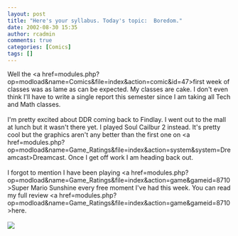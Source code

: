 ```yaml
---
layout: post
title: "Here's your syllabus. Today's topic:  Boredom."
date: 2002-08-30 15:35
author: rcadmin
comments: true
categories: [Comics]
tags: []
---
```

Well the <a href=modules.php?op=modload&name=Comics&file=index&action=comic&id=47>first week of classes</a> was as lame as can be expected. My classes are cake. I don't even think I'll have to write a single report this semester since I am taking all Tech and Math classes. 
<br />
<br />
I'm pretty excited about DDR coming back to Findlay. I went out to the mall at lunch but it wasn't there yet. I played Soul Cailbur 2 instead. It's pretty cool but the graphics aren't any better than the first one on <a href=modules.php?op=modload&name=Game_Ratings&file=index&action=system&system=Dreamcast>Dreamcast.</a> Once I get off work I am heading back out. 
<br />
<br />
I forgot to mention I have been playing <a href=modules.php?op=modload&name=Game_Ratings&file=index&action=game&gameid=8710>Super Mario Sunshine</a> every free moment I've had this week. You can read my full review <a href=modules.php?op=modload&name=Game_Ratings&file=index&action=game&gameid=8710>here.</a><br /><br /><!--more--><img src='http://dl.bitsmack.com/comics/20020830.gif'   />
